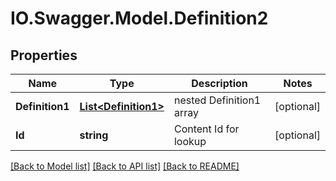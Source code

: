# IO.Swagger.Model.Definition2
## Properties

Name | Type | Description | Notes
------------ | ------------- | ------------- | -------------
**Definition1** | [**List&lt;Definition1&gt;**](Definition1.md) | nested Definition1 array | [optional] 
**Id** | **string** | Content Id for lookup | [optional] 

[[Back to Model list]](../README.md#documentation-for-models) [[Back to API list]](../README.md#documentation-for-api-endpoints) [[Back to README]](../README.md)

